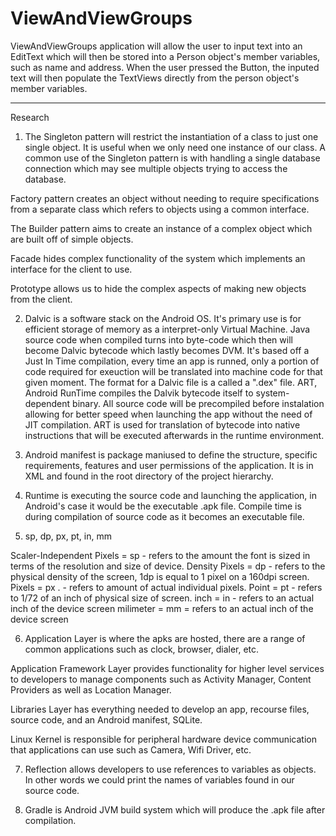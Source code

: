# ViewAndViewGroups

ViewAndViewGroups application will allow the user to input text into an EditText which will then be stored into a 
Person object's member variables, such as name and address. When the user pressed the Button, the inputed text will
then populate the TextViews directly from the person object's member variables. 

***************

Research



1. The Singleton pattern will restrict the instantiation of a class to just one single object. It is useful when we only need one
instance of our class. A common use of the Singleton pattern is with handling a single database connection which may see
multiple objects trying to access the database. 

Factory pattern creates an object without needing to require specifications from a separate class which refers
to objects using a common interface.

The Builder pattern aims to create an instance of a complex object which are built off of simple objects.

Facade hides complex functionality of the system which implements an interface for the client to use.

Prototype allows us to hide the complex aspects of making new objects from the client. 

2. Dalvic is a software stack on the Android OS. It's primary use is for efficient storage of memory as a interpret-only Virtual Machine. Java source code when compiled turns into byte-code which then will become Dalvic bytecode which lastly becomes DVM. It's based off a Just In Time compilation, every time an app is runned, only a portion of code required for exeuction will be translated into machine code for that given moment. The format for a Dalvic file is a called a ".dex" file. ART, Android RunTime compiles the Dalvik bytecode itself to system-dependent binary. All source code will be precompiled before instalation allowing for better speed when launching the app without the need of JIT compilation. ART is used for translation of bytecode into native instructions that will be executed afterwards in the runtime environment.

3. Android manifest is package maniused to define the structure, specific requirements, features and user permissions of the application. It is in XML and found in the root directory of the project hierarchy.

4. Runtime is executing the source code and launching the application, in Android's case it would be the executable .apk file. 
Compile time is during compilation of source code as it becomes an executable file.

5. sp, dp, px, pt, in, mm

Scaler-Independent Pixels = sp    - refers to the amount the font is sized in terms of the resolution and size of device. 
Density Pixels = dp             -  refers to the physical density of the screen, 1dp is equal to 1 pixel on a 160dpi screen.
Pixels = px .                      - refers to amount of actual individual pixels.
Point = pt                          - refers to 1/72 of an inch of physical size of screen.
inch = in                           - refers to an actual inch of the device screen
milimeter = mm                      = refers to an actual inch of the device screen


6. Application Layer is where the apks are hosted, there are a range of common applications such as clock, browser, dialer, etc. 

Application Framework Layer provides functionality for higher level services to developers to manage components such as Activity Manager, Content Providers as well as Location Manager.

Libraries Layer has everything needed to develop an app, recourse files, source code, and an Android manifest, SQLite.

Linux Kernel is responsible for peripheral hardware device communication that applications can use such as Camera, Wifi Driver, etc. 

7. Reflection allows developers to use references to variables as objects. In other words we could print the names of variables found in our source code.  

8. Gradle is Android JVM build system which will produce the .apk file after compilation. 
